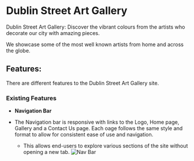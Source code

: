 # Dublin Street Art Gallery

Dublin Street Art Gallery: 
Discover the vibrant colours from the artists who decorate our city with amazing pieces.

We showcase some of the most well known artists from home and across the globe.

## Features: 

There are different features to the Dublin Street Art Gallery site.

### Existing Features

- __Navigation Bar__

- The Navigation bar is responsive with links to the Logo, Home page, Gallery and a Contact Us page. Each oage follows the same style and format to allow for consistent ease of use and navigation. 

  - This allows end-users to explore various sections of the site without opening a new tab.
  ![Nav Bar](https://micdr93.github.io/dublinstreetartp1/assets/images/DublinStreetArtGalleryNavBar.png)



